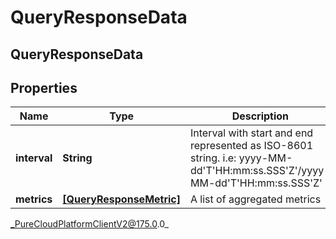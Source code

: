 # QueryResponseData

## QueryResponseData

## Properties

|Name | Type | Description | Notes|
|------------ | ------------- | ------------- | -------------|
| **interval** | **String** | Interval with start and end represented as ISO-8601 string. i.e: yyyy-MM-dd&#39;T&#39;HH:mm:ss.SSS&#39;Z&#39;/yyyy-MM-dd&#39;T&#39;HH:mm:ss.SSS&#39;Z&#39; | [optional] |
| **metrics** | [**[QueryResponseMetric]**]([QueryResponseMetric]) | A list of aggregated metrics | [optional] |



_PureCloudPlatformClientV2@175.0.0_
